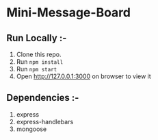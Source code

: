 # Mini-Message-Board

## Run Locally :-
1. Clone this repo.
2. Run ```npm install ```
3. Run ```npm start ```
4. Open http://127.0.0.1:3000 on browser to view it

## Dependencies :-
1. express
2. express-handlebars
3. mongoose
